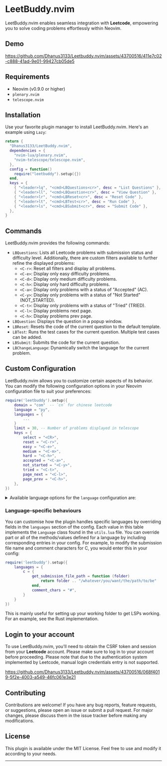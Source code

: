 # LeetBuddy.nvim

LeetBuddy.nvim enables seamless integration with **Leetcode**, empowering you to solve coding problems effortlessly within Neovim.

## Demo

<https://github.com/Dhanus3133/Leetbuddy.nvim/assets/43700516/411e7c02-c888-41ad-9e01-99427cb05de5>

## Requirements

- Neovim (v0.9.0 or higher)
- `plenary.nvim`
- `telescope.nvim`

## Installation

Use your favorite plugin manager to install LeetBuddy.nvim. Here's an example using `Lazy`:

```lua
return {
  "Dhanus3133/LeetBuddy.nvim",
  dependencies = {
    "nvim-lua/plenary.nvim",
    "nvim-telescope/telescope.nvim",
  },
  config = function()
    require("leetbuddy").setup({})
  end,
  keys = {
    { "<leader>lq", "<cmd>LBQuestions<cr>", desc = "List Questions" },
    { "<leader>ll", "<cmd>LBQuestion<cr>", desc = "View Question" },
    { "<leader>lr", "<cmd>LBReset<cr>", desc = "Reset Code" },
    { "<leader>lt", "<cmd>LBTest<cr>", desc = "Run Code" },
    { "<leader>ls", "<cmd>LBSubmit<cr>", desc = "Submit Code" },
  },
}

```

## Commands

LeetBuddy.nvim provides the following commands:

- `LBQuestions`: Lists all Leetcode problems with submission status and difficulty level.
  Additionally, there are custom filters available to further refine the displayed problems:
  - `<C-r>`: Reset all filters and display all problems.
  - `<C-e>`: Display only easy difficulty problems.
  - `<C-d>`: Display only medium difficulty problems.
  - `<C-h>`: Display only hard difficulty problems.
  - `<C-a>`: Display only problems with a status of "Accepted" (AC).
  - `<C-y>`: Display only problems with a status of "Not Started" (NOT_STARTED).
  - `<C-t>`: Display only problems with a status of "Tried" (TRIED).
  - `<C-l>`: Display problems next page.
  - `<C-h>`: Display problems prev page.
- `LBQuestion`: Displays the question in a popup window.
- `LBReset`: Resets the code of the current question to the default template.
- `LBTest`: Runs the test cases for the current question. Multiple test cases can be added.
- `LBSubmit`: Submits the code for the current question.
- `LBChangeLanguage`: Dynamically switch the language for the current problem.

## Custom Configuration

LeetBuddy.nvim allows you to customize certain aspects of its behavior. You can modify the following configuration options in your Neovim configuration file to suit your preferences:

```lua
require('leetbuddy').setup({
    domain = "com"  -- `cn` for chinese leetcode
    language = "py",
    languages = {
        ...
    }
    limit = 30, -- Number of problems displayed in telescope
    keys = {
        select = "<CR>",
        reset = "<C-r>",
        easy = "<C-e>",
        medium = "<C-m>",
        hard = "<C-h>",
        accepted = "<C-a>",
        not_started = "<C-y>",
        tried = "<C-t>",
        page_next = "<C-l>",
        page_prev = "<C-h>",
    },
})
```

<details>
<summary>Available language options for the <code>language</code> configuration are:</summary>

| Short Name | Language   |
| ---------- | ---------- |
| `cpp`      | C++        |
| `java`     | Java       |
| `py`       | Python 3   |
| `c`        | C          |
| `cs`       | C#         |
| `js`       | JavaScript |
| `rb`       | Ruby       |
| `swift`    | Swift      |
| `go`       | Go         |
| `scala`    | Scala      |
| `kt`       | Kotlin     |
| `rs`       | Rust       |
| `php`      | PHP        |
| `ts`       | TypeScript |
| `rkt`      | Racket     |
| `erl`      | Erlang     |
| `ex`       | Elixir     |
| `dart`     | Dart       |

</details>

### Language-specific behaviours

You can customise how the plugin handles specific languages by overriding
fields in the ``languages`` section of the config. Each value in this table
implements the ``Language`` class found in the ``utils.lua`` file. You can
override part or all of the methods/values defined for a language by including
corresponding entries in your config. For example, to modify the submission
file name and comment characters for C, you would enter this in your config:

```lua
require('leetbuddy').setup({
    languages = {
        c = {
            get_submission_file_path = function (folder)
                return folder .. "/whatever/you/want/the/path/to/be"
            end,
            comment_chars = "#",
        }
    }
})
```

This is mainly useful for setting up your working folder to get LSPs working.
For an example, see the Rust implementation.

## Login to your account

To use LeetBuddy.nvim, you'll need to obtain the CSRF token and session from your **Leetcode** account. Please make sure to log in to your account before proceeding. Please note that due to the authentication system implemented by Leetcode, manual login credentials entry is not supported.

<https://github.com/Dhanus3133/Leetbuddy.nvim/assets/43700516/068f4019-5f2e-4003-a549-46fc061e3e21>

## Contributing

Contributions are welcome! If you have any bug reports, feature requests, or suggestions, please open an issue or submit a pull request. For major changes, please discuss them in the issue tracker before making any modifications.

## License

This plugin is available under the MIT License. Feel free to use and modify it according to your needs.

---
